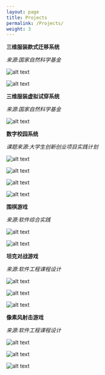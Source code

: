```yaml
---
layout: page
title: Projects
permalink: /Projects/
weight: 3
---
```


**三维服装款式迁移系统**

*来源:国家自然科学基金*

![alt text](/projects_resources/garment_transfer1.png)

![alt text](/projects_resources/garment_transfer2.png)


**三维服装虚拟试穿系统**

*来源:国家自然科学基金*

![alt text](/projects_resources/virtual_fitting1.jpg)

**数字校园系统**

*课题来源:大学生创新创业项目实践计划*

![alt text](/projects_resources/roaming1.png)

![alt text](/projects_resources/roaming2.png)

![alt text](/projects_resources/roaming3.png)

![alt text](/projects_resources/roaming4.png)


**围棋游戏**

*来源:软件综合实践*

![alt text](/projects_resources/qi1.png)

![alt text](/projects_resources/qi2.png)


**坦克对战游戏**

*来源:软件工程课程设计*

![alt text](/projects_resources/tank1.png)

![alt text](/projects_resources/tank2.png)

![alt text](/projects_resources/tank3.png)


**像素风射击游戏**

*来源:软件工程课程设计*

![alt text](/projects_resources/shoot1.png)

![alt text](/projects_resources/shoot2.png)

![alt text](/projects_resources/shoot3.png)

